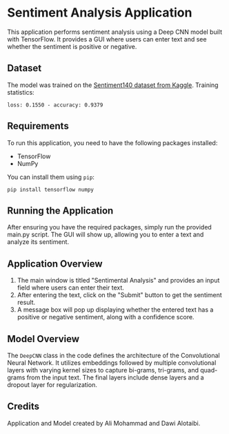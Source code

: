 
# Sentiment Analysis Application

This application performs sentiment analysis using a Deep CNN model built with TensorFlow. It provides a GUI where users can enter text and see whether the sentiment is positive or negative.

## Dataset
The model was trained on the [Sentiment140 dataset from Kaggle](https://www.kaggle.com/datasets/kazanova/sentiment140). Training statistics: 
```
loss: 0.1550 - accuracy: 0.9379
```

## Requirements
To run this application, you need to have the following packages installed:
- TensorFlow
- NumPy

You can install them using `pip`:
```
pip install tensorflow numpy
```

## Running the Application
After ensuring you have the required packages, simply run the provided main.py script. The GUI will show up, allowing you to enter a text and analyze its sentiment.

## Application Overview
1. The main window is titled "Sentimental Analysis" and provides an input field where users can enter their text.
2. After entering the text, click on the "Submit" button to get the sentiment result.
3. A message box will pop up displaying whether the entered text has a positive or negative sentiment, along with a confidence score.

## Model Overview
The `DeepCNN` class in the code defines the architecture of the Convolutional Neural Network. It utilizes embeddings followed by multiple convolutional layers with varying kernel sizes to capture bi-grams, tri-grams, and quad-grams from the input text. The final layers include dense layers and a dropout layer for regularization.

## Credits
Application and Model created by Ali Mohammad and Dawi Alotaibi.

